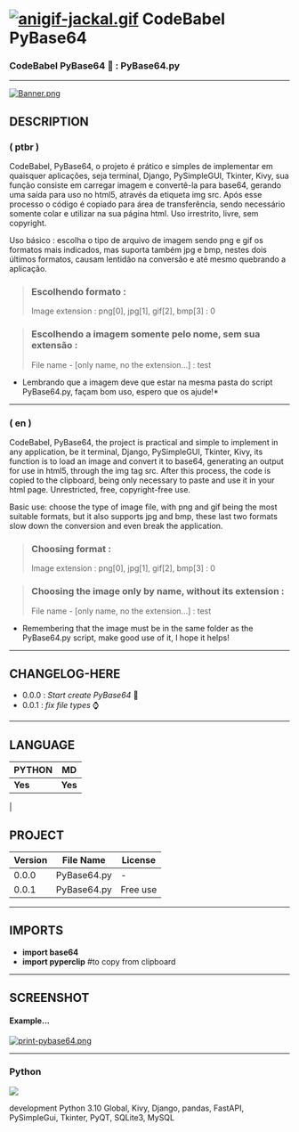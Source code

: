 # [![anigif-jackal.gif](https://i.postimg.cc/tCsz4L7n/anigif-jackal.gif)](https://postimg.cc/SJp9Z16m)  CodeBabel PyBase64

### CodeBabel PyBase64 👾 : PyBase64.py
<!--divisores-->
___
[![Banner.png](https://i.postimg.cc/d35m7GZq/Banner.png)](https://postimg.cc/q6CCShGY)

<!-- tipografia -->
## <b class="brd">DESCRIPTIO</b><b>N</b>
### ( ptbr )
CodeBabel, PyBase64, o projeto é prático e simples de implementar em quaisquer aplicações, seja terminal, Django, PySimpleGUI, Tkinter, Kivy, sua função consiste em carregar imagem e convertê-la para base64, gerando uma saída para uso no html5, através da etiqueta img src. Após esse processo o código é copiado para área de transferência, sendo necessário somente colar e utilizar na sua página html. Uso irrestrito, livre, sem copyright.

Uso básico : escolha o tipo de arquivo de imagem sendo png e gif os formatos mais indicados, mas suporta também jpg e bmp, nestes dois últimos formatos, causam lentidão na conversão e até mesmo quebrando a aplicação.

> ### Escolhendo formato : 
> Image extension : png[0], jpg[1], gif[2], bmp[3] : 0

> ### Escolhendo a imagem somente pelo nome, sem sua extensão :
> File name - [only name, no the extension...] : test

* Lembrando que a imagem deve que estar na mesma pasta do script PyBase64.py, façam bom uso, espero que os ajude!*
___
### ( en )
CodeBabel, PyBase64, the project is practical and simple to implement in any application, be it terminal, Django, PySimpleGUI, Tkinter, Kivy, its function is to load an image and convert it to base64, generating an output for use in html5, through the img tag src. After this process, the code is copied to the clipboard, being only necessary to paste and use it in your html page. Unrestricted, free, copyright-free use.

Basic use: choose the type of image file, with png and gif being the most suitable formats, but it also supports jpg and bmp, these last two formats slow down the conversion and even break the application.

> ### Choosing format :
> Image extension : png[0], jpg[1], gif[2], bmp[3] : 0

> ### Choosing the image only by name, without its extension :
> File name - [only name, no the extension...] : test

* Remembering that the image must be in the same folder as the PyBase64.py script, make good use of it, I hope it helps!
___
## <b class="brl">CHANGELOG-HERE</b>
* 0.0.0 : *Start create PyBase64* 🚨
* 0.0.1 : *fix file types* ⌚
___

<!--- tabelas --->
## <b class="brl">LANGUAGE</b>
| PYTHON | MD |
|--------|----|
|<b class="blb">Yes</b>|<b class="blb">Yes</b>|
|

## <b class="brl">PROJECT</b>
|Version|   File Name  |     License     |
|-------|--------------|-----------------|
| 0.0.0 | PyBase64.py  |        -        |
| 0.0.1 | PyBase64.py  |    Free use     |
___
## <b class="brl">IMPORTS</b>
* <b class="brd">import base64</b>    
* <b class="brd">import pyperclip</b> #to copy from clipboard
    
___
## <b class="brl">SCREENSHOT</b>
#### Example...

[![print-pybase64.png](https://i.postimg.cc/g09X3Vhg/print-pybase64.png)](https://postimg.cc/xXR12btm)
___
<h3>Python</h3>
   <img src="https://img.shields.io/pypi/pyversions/4?color=yellow&label=Python&logo=Python&logoColor=blue&style=for-the-badge">
   <p>development Python 3.10 Global, Kivy, Django, pandas, FastAPI, PySimpleGui, Tkinter, PyQT, SQLite3, MySQL<p>

